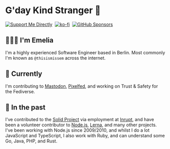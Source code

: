 # G'day Kind Stranger 👋

[![Support Me Directly](https://img.shields.io/badge/Support%20Me%20Directly-FF2683?style=for-the-badge)](https://support.thisismissem.social)&nbsp;&nbsp;[![ko-fi](https://img.shields.io/badge/Support%20Me%20on%20Ko--fi-ff5f5f?style=for-the-badge
)](https://ko-fi.com/W7W02QLNE)&nbsp;&nbsp;[![GitHub Sponsors](https://img.shields.io/github/sponsors/thisismissem?style=for-the-badge&label=GitHub%20Sponsors)](https://github.com/sponsors/ThisIsMissEm/)


## 🙋🏻‍♀️ I'm Emelia

I'm a highly experienced Software Engineer based in Berlin.
Most commonly I'm known as `@thisismissem` across the internet.

## 🌱 Currently

I'm contributing to [Mastodon](https://github.com/mastodon/mastodon/pulls?q=is%3Apr+author%3AThisIsMissEm+sort%3Aupdated-desc), [Pixelfed](https://github.com/pixelfed/pixelfed/pulls?q=is%3Apr+author%3AThisIsMissEm+sort%3Aupdated-desc), and working on Trust & Safety for the Fediverse.

## 🔭 In the past

I've contributed to the [Solid Project](https://solidproject.org/) via employment at [Inrupt](https://inrupt.com), and have been a volunteer contributor to [Node.js](https://github.com/nodejs/node), [Lerna](https://github.com/lerna), and many other projects. I've been working with Node.js since 2009/2010, and whilst I do a lot JavaScript and TypeScript, I also work with Ruby, and can understand some Go, Java, PHP, and Rust.
